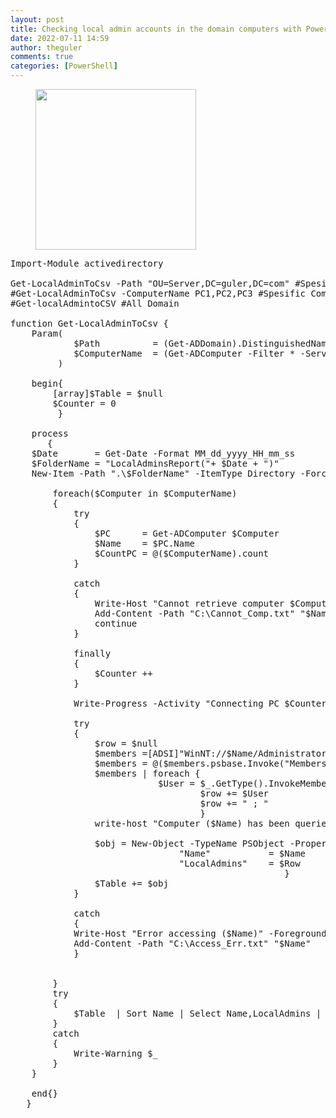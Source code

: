 ```yaml
---
layout: post
title: Checking local admin accounts in the domain computers with Powershell
date: 2022-07-11 14:59
author: theguler
comments: true
categories: [PowerShell]
---
```

<!-- wp:image {"id":4474,"width":"257px","height":"auto","sizeSlug":"large","linkDestination":"none"} -->
<figure class="wp-block-image size-large is-resized"><img src="https://farukguler.com/assets/post_images/slim_powershell.jpg?w=600" alt="" class="wp-image-4474" style="width:257px;height:auto" /></figure>
<!-- /wp:image -->

<!-- wp:preformatted -->
<pre class="wp-block-preformatted">Import-Module activedirectory<br><br>Get-LocalAdminToCsv -Path "OU=Server,DC=guler,DC=com" #Spesific OU<br>#Get-LocalAdminToCsv -ComputerName PC1,PC2,PC3 #Spesific Computer<br>#Get-localAdmintoCSV #All Domain<br><br>function Get-LocalAdminToCsv {<br>    Param(<br>            $Path          = (Get-ADDomain).DistinguishedName,   <br>            $ComputerName  = (Get-ADComputer -Filter * -Server (Get-ADDomain).DNsroot -SearchBase $Path -Properties Enabled | Where-Object {$_.Enabled -eq "True"})<br>         )<br><br>    begin{<br>        [array]$Table = $null<br>        $Counter = 0<br>         }<br>    <br>    process<br>       {<br>    $Date       = Get-Date -Format MM_dd_yyyy_HH_mm_ss<br>    $FolderName = "LocalAdminsReport("+ $Date + ")"<br>    New-Item -Path ".\$FolderName" -ItemType Directory -Force | Out-Null<br><br>        foreach($Computer in $ComputerName)<br>        {<br>            try<br>            {<br>                $PC      = Get-ADComputer $Computer<br>                $Name    = $PC.Name<br>                $CountPC = @($ComputerName).count<br>            }<br><br>            catch<br>            {<br>                Write-Host "Cannot retrieve computer $Computer" -ForegroundColor Yellow -BackgroundColor Red<br>                Add-Content -Path "C:\Cannot_Comp.txt" "$Name"<br>                continue<br>            }<br><br>            finally<br>            {<br>                $Counter ++<br>            }<br><br>            Write-Progress -Activity "Connecting PC $Counter/$CountPC " -Status "Querying ($Name)" -PercentComplete (($Counter/$CountPC) * 100)<br><br>            try<br>            {<br>                $row = $null<br>                $members =[ADSI]"WinNT://$Name/Administrators"<br>                $members = @($members.psbase.Invoke("Members"))<br>                $members | foreach {<br>                            $User = $_.GetType().InvokeMember("Name", 'GetProperty', $null, $_, $null)<br>                                    $row += $User<br>                                    $row += " ; "<br>                                    }<br>                write-host "Computer ($Name) has been queried and exported." -ForegroundColor Green -BackgroundColor black <br>                <br>                $obj = New-Object -TypeName PSObject -Property @{<br>                                "Name"           = $Name<br>                                "LocalAdmins"    = $Row<br>                                                    }<br>                $Table += $obj<br>            }<br><br>            catch<br>            {<br>            Write-Host "Error accessing ($Name)" -ForegroundColor Yellow -BackgroundColor Red<br>            Add-Content -Path "C:\Access_Err.txt" "$Name"<br>            }<br><br>            <br>        }<br>        try<br>        {<br>            $Table  | Sort Name | Select Name,LocalAdmins | Export-Csv -path "C:\Report_adm.csv" -Append -NoTypeInformation<br>        }<br>        catch<br>        {<br>            Write-Warning $_<br>        }<br>    }<br><br>    end{}<br>   }</pre>
<!-- /wp:preformatted -->
